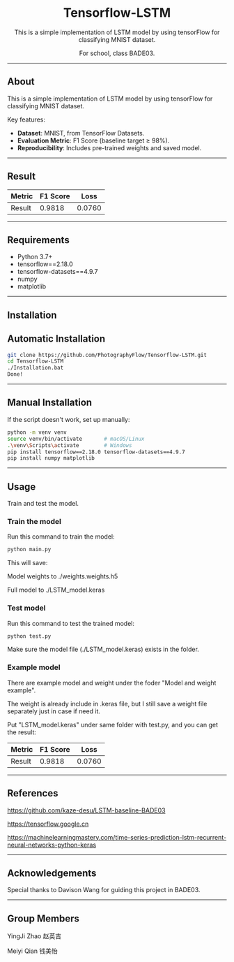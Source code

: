 <div align="center">

# Tensorflow-LSTM

This is a simple implementation of LSTM model by using tensorFlow for classifying MNIST dataset.

For school, class BADE03.

</div>

---

## About

This is a simple implementation of LSTM model by using tensorFlow for classifying MNIST dataset.

Key features:

- **Dataset**: MNIST, from TensorFlow Datasets.
- **Evaluation Metric**: F1 Score (baseline target ≥ 98%).
- **Reproducibility**: Includes pre-trained weights and saved model.

---

## Result

| Metric    | F1 Score | Loss   |
|-----------|----------|--------|
| Result    | 0.9818   | 0.0760 |

---

## Requirements

- Python 3.7+
- tensorflow==2.18.0
- tensorflow-datasets==4.9.7
- numpy
- matplotlib

---

## Installation

## Automatic Installation

```bash
git clone https://github.com/PhotographyFlow/Tensorflow-LSTM.git
cd Tensorflow-LSTM
./Installation.bat
Done!
```

---

## Manual Installation

If the script doesn't work, set up manually:

```bash
python -m venv venv
source venv/bin/activate       # macOS/Linux
.\venv\Scripts\activate        # Windows
pip install tensorflow==2.18.0 tensorflow-datasets==4.9.7
pip install numpy matplotlib
```

---

## Usage

Train and test the model.

### Train the model

Run this command to train the model:

```bash
python main.py
```

This will save:

Model weights to ./weights.weights.h5

Full model to ./LSTM_model.keras

### Test model

Run this command to test the trained model:

```bash
python test.py
```

Make sure the model file (./LSTM_model.keras) exists in the folder.

### Example model

There are example model and weight under the foder "Model and weight example".

The weight is already include in .keras file, but I still save a weight file separately just in case if need it.

Put "LSTM_model.keras" under same folder with test.py, and you can get the result:

| Metric  | F1 Score | Loss   |
|---------|----------|--------|
| Result  | 0.9818   | 0.0760 |

---

## References

<https://github.com/kaze-desu/LSTM-baseline-BADE03>

<https://tensorflow.google.cn>

<https://machinelearningmastery.com/time-series-prediction-lstm-recurrent-neural-networks-python-keras>

---

## Acknowledgements

Special thanks to Davison Wang for guiding this project in BADE03.

---

## Group Members

YingJi Zhao 赵英吉

Meiyi Qian 钱美怡

